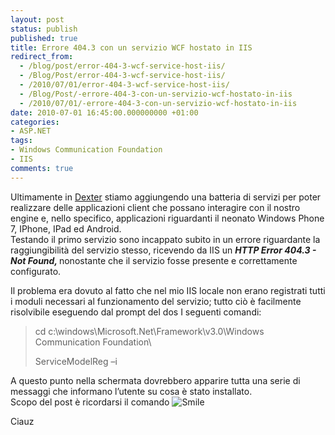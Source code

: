 ```yaml
---
layout: post
status: publish
published: true
title: Errore 404.3 con un servizio WCF hostato in IIS
redirect_from: 
  - /blog/post/error-404-3-wcf-service-host-iis/
  - /Blog/Post/error-404-3-wcf-service-host-iis/
  - /2010/07/01/error-404-3-wcf-service-host-iis/
  - /Blog/Post/-errore-404-3-con-un-servizio-wcf-hostato-in-iis
  - /2010/07/01/-errore-404-3-con-un-servizio-wcf-hostato-in-iis
date: 2010-07-01 16:45:00.000000000 +01:00
categories:
- ASP.NET
tags:
- Windows Communication Foundation
- IIS
comments: true
---
```

<p>Ultimamente in <a title="Dexter Blog Engine Category" href="http://www.imperugo.tostring.it/categories/archive/Dexter" target="_blank">Dexter</a> stiamo aggiungendo una batteria di servizi per poter realizzare delle applicazioni client che possano interagire con il nostro engine e, nello specifico, applicazioni riguardanti il neonato Windows Phone 7, IPhone, IPad ed Android.    <br />Testando il primo servizio sono incappato subito in un errore riguardante la raggiungibilità del servizio stesso, ricevendo da IIS un <strong><em>HTTP Error 404.3 - Not Found, </em></strong>nonostante che il servizio fosse presente e correttamente configurato.</p>  <p>Il problema era dovuto al fatto che nel mio IIS locale non erano registrati tutti i moduli necessari al funzionamento del servizio; tutto ciò è facilmente risolvibile eseguendo dal prompt del dos I seguenti comandi:</p>  <blockquote>   <p>cd c:\windows\Microsoft.Net\Framework\v3.0\Windows Communication Foundation\</p>    <p>ServiceModelReg –i</p> </blockquote>  <p>A questo punto nella schermata dovrebbero apparire tutta una serie di messaggi che informano l’utente su cosa è stato installato.   <br />Scopo del post è ricordarsi il comando <img style="border-bottom-style: none; border-right-style: none; border-top-style: none; border-left-style: none" class="wlEmoticon wlEmoticon-smile" alt="Smile" src="http://tostring.it/UserFiles/imperugo/wlEmoticon-smile_2.png" /></p>  <p>Ciauz</p>
